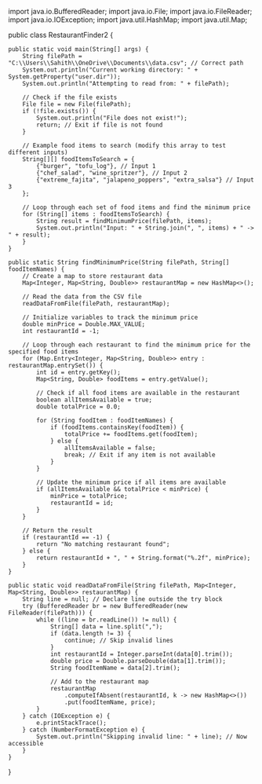 import java.io.BufferedReader;
import java.io.File;
import java.io.FileReader;
import java.io.IOException;
import java.util.HashMap;
import java.util.Map;

public class RestaurantFinder2 {

    public static void main(String[] args) {
        String filePath = "C:\\Users\\Sahith\\OneDrive\\Documents\\data.csv"; // Correct path
        System.out.println("Current working directory: " + System.getProperty("user.dir"));
        System.out.println("Attempting to read from: " + filePath);

        // Check if the file exists
        File file = new File(filePath);
        if (!file.exists()) {
            System.out.println("File does not exist!");
            return; // Exit if file is not found
        }

        // Example food items to search (modify this array to test different inputs)
        String[][] foodItemsToSearch = {
            {"burger", "tofu_log"}, // Input 1
            {"chef_salad", "wine_spritzer"}, // Input 2
            {"extreme_fajita", "jalapeno_poppers", "extra_salsa"} // Input 3
        };

        // Loop through each set of food items and find the minimum price
        for (String[] items : foodItemsToSearch) {
            String result = findMinimumPrice(filePath, items);
            System.out.println("Input: " + String.join(", ", items) + " -> " + result);
        }
    }

    public static String findMinimumPrice(String filePath, String[] foodItemNames) {
        // Create a map to store restaurant data
        Map<Integer, Map<String, Double>> restaurantMap = new HashMap<>();

        // Read the data from the CSV file
        readDataFromFile(filePath, restaurantMap);

        // Initialize variables to track the minimum price
        double minPrice = Double.MAX_VALUE;
        int restaurantId = -1;

        // Loop through each restaurant to find the minimum price for the specified food items
        for (Map.Entry<Integer, Map<String, Double>> entry : restaurantMap.entrySet()) {
            int id = entry.getKey();
            Map<String, Double> foodItems = entry.getValue();

            // Check if all food items are available in the restaurant
            boolean allItemsAvailable = true;
            double totalPrice = 0.0;

            for (String foodItem : foodItemNames) {
                if (foodItems.containsKey(foodItem)) {
                    totalPrice += foodItems.get(foodItem);
                } else {
                    allItemsAvailable = false;
                    break; // Exit if any item is not available
                }
            }

            // Update the minimum price if all items are available
            if (allItemsAvailable && totalPrice < minPrice) {
                minPrice = totalPrice;
                restaurantId = id;
            }
        }

        // Return the result
        if (restaurantId == -1) {
            return "No matching restaurant found";
        } else {
            return restaurantId + ", " + String.format("%.2f", minPrice);
        }
    }

    public static void readDataFromFile(String filePath, Map<Integer, Map<String, Double>> restaurantMap) {
        String line = null; // Declare line outside the try block
        try (BufferedReader br = new BufferedReader(new FileReader(filePath))) {
            while ((line = br.readLine()) != null) {
                String[] data = line.split(",");
                if (data.length != 3) {
                    continue; // Skip invalid lines
                }
                int restaurantId = Integer.parseInt(data[0].trim());
                double price = Double.parseDouble(data[1].trim());
                String foodItemName = data[2].trim();

                // Add to the restaurant map
                restaurantMap
                    .computeIfAbsent(restaurantId, k -> new HashMap<>())
                    .put(foodItemName, price);
            }
        } catch (IOException e) {
            e.printStackTrace();
        } catch (NumberFormatException e) {
            System.out.println("Skipping invalid line: " + line); // Now accessible
        }
    }
}
